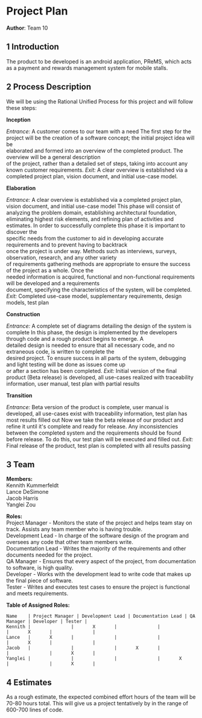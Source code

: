 # Project Plan

**Author**: Team 10

## 1 Introduction

The product to be developed is an android application, PReMS, which acts as a payment and rewards management system for mobile stalls.

## 2 Process Description

We will be using the Rational Unified Process for this project and will follow these steps:

**Inception**

*Entrance:* A customer comes to our team with a need
The first step for the project will be the creation of a software concept; the initial project idea will be  
elaborated and formed into an overview of the completed product. The overview will be a general description  
of the project, rather than a detailed set of steps, taking into account any known customer requirements.
*Exit:* A clear overview is established via a completed project plan, vision document, and initial use-case model.


**Elaboration**

*Entrance:* A clear overview is established via a completed project plan, vision document, and initial use-case model
This phase will consist of analyzing the problem domain, establishing architectural foundation, eliminating highest 
risk elements, and refining plan of activities and estimates. In order to successfully complete this phase it is important to discover the  
specific needs from the customer to aid in developing accurate requirements and to prevent having to backtrack  
once the project is under way. Methods such as interviews, surveys, observation, research, and any other variety  
of requirements gathering methods are appropriate to ensure the success of the project as a whole. Once the  
needed information is acquired, functional and non-functional requirements will be developed and a requirements  
document, specifying the characteristics of the system, will be completed.
*Exit:* Completed use-case model, supplementary requirements, design models, test plan

**Construction**

*Entrance:* A complete set of diagrams detailing the design of the system is complete
In this phase, the design is implemented by the developers through code and a rough product begins to emerge. A  
detailed design is needed to ensure that all necessary code, and no extraneous code, is written to complete the  
desired project. To ensure success in all parts of the system, debugging and light testing will be done as issues come up  
or after a section has been completed. 
*Exit:* Initial version of the final product (Beta release) is developed, all use-cases realized with traceability information,
user manual, test plan with partial results

**Transition**

*Entrance:* Beta version of the product is complete, user manual is developed, all use-cases exist with traceability information, test plan has most results filled out
Now we take the beta release of our product and refine it until it's complete and ready for release.
Any inconsistencies between the completed system and the requirements should be found before release.
To do this, our test plan will be executed and filled out.
*Exit:* Final release of the product, test plan is completed with all results passing

## 3 Team

**Members:**  
Kennith Kummerfeldt  
Lance DeSimone  
Jacob Harris  
Yanglei Zou  

**Roles:**  
Project Manager - Monitors the state of the project and helps team stay on track.  Assists any team member who is having trouble.  
Development Lead - In charge of the software design of the program and oversees any code that other team members write.  
Documentation Lead - Writes the majority of the requirements and other documents needed for the project.  
QA Manager - Ensures that every aspect of the project, from documentation to software, is high quality.  
Developer - Works with the development lead to write code that makes up the final piece of software.  
Tester - Writes and executes test cases to ensure the project is functional and meets requirements.  

**Table of Assigned Roles:**

	Name    | Project Manager | Development Lead | Documentation Lead | QA Manager | Developer | Tester |
	Kennith |		 		|		X		|		 		|		 		|		X		|		 		|
	Lance   |		X		|		 		|		 		|		 		|		X		|		 		|
	Jacob   |		 		|		 		|		X		|		 		|		 		|		X		|
	Yanglei |		 		|		 		|		 		|		X		|		 		|		X		|

## 4 Estimates

As a rough estimate, the expected combined effort hours of the team will be 70-80 hours total. 
This will give us a project tentatively by in the range of 600-700 lines of code.
